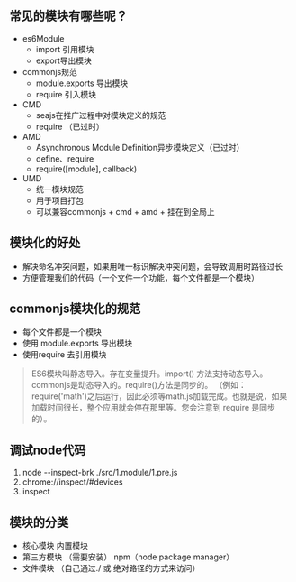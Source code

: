 ## 常见的模块有哪些呢？
+ es6Module
    * import 引用模块
    * export导出模块
+ commonjs规范
    * module.exports 导出模块
    * require 引入模块
+ CMD
    * seajs在推广过程中对模块定义的规范
    * require （已过时）
+ AMD
    * Asynchronous Module Definition异步模块定义（已过时）
    * define、require
    * require([module], callback)
+ UMD
    * 统一模块规范 
    * 用于项目打包
    * 可以兼容commonjs + cmd + amd + 挂在到全局上

## 模块化的好处
- 解决命名冲突问题，如果用唯一标识解决冲突问题，会导致调用时路径过长
- 方便管理我们的代码（一个文件一个功能，每个文件都是一个模块）

## commonjs模块化的规范
- 每个文件都是一个模块
- 使用 module.exports 导出模块
- 使用require 去引用模块

> ES6模块叫静态导入。存在变量提升。import() 方法支持动态导入。
> commonjs是动态导入的。require()方法是同步的。    （例如：require('math')之后运行，因此必须等math.js加载完成。也就是说，如果加载时间很长，整个应用就会停在那里等。您会注意到 require 是同步的）。

## 调试node代码
1. node --inspect-brk ./src/1.module/1.pre.js
2. chrome://inspect/#devices
3. inspect


## 模块的分类 
- 核心模块 内置模块
- 第三方模块 （需要安装） npm（node package manager）
- 文件模块 （自己通过./ 或 绝对路径的方式来访问）
